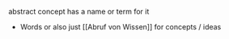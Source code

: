 abstract concept 
has a name or term for it

- Words or also just [[Abruf von Wissen]] for concepts / ideas